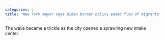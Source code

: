 ```yaml
---
categories: j
title: "New York mayor says Biden border policy eased flow of migrants"
---
```

The wave became a trickle as the city opened a sprawling new intake center.